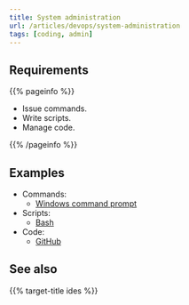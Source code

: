 ```yaml
---
title: System administration
url: /articles/devops/system-administration
tags: [coding, admin]
---
```


## Requirements

{{% pageinfo %}}

* Issue commands.
* Write scripts.
* Manage code.

{{% /pageinfo %}}

## Examples

* Commands:
  * [Windows command prompt](https://learn.microsoft.com/en-us/windows-server/administration/windows-commands/windows-commands)
* Scripts:
  * [Bash](https://www.gnu.org/software/bash/)
* Code:
  * [GitHub](https://github.com/)

## See also

{{% target-title ides %}}
